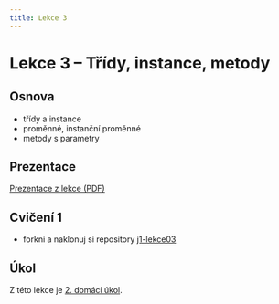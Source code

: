 ```yaml
---
title: Lekce 3
---
```

# Lekce 3 – Třídy, instance, metody

## Osnova
* třídy a instance
* proměnné, instanční proměnné
* metody s parametry

## Prezentace
[Prezentace z lekce (PDF)](prezentace/lekce-03.pdf)

## Cvičení 1
- forkni a naklonuj si repository [j1-lekce03](https://github.com/FilipJirsak-Czechitas/j1-lekce03)

## Úkol
Z této lekce je [2. domácí úkol](ukol-2.html).
